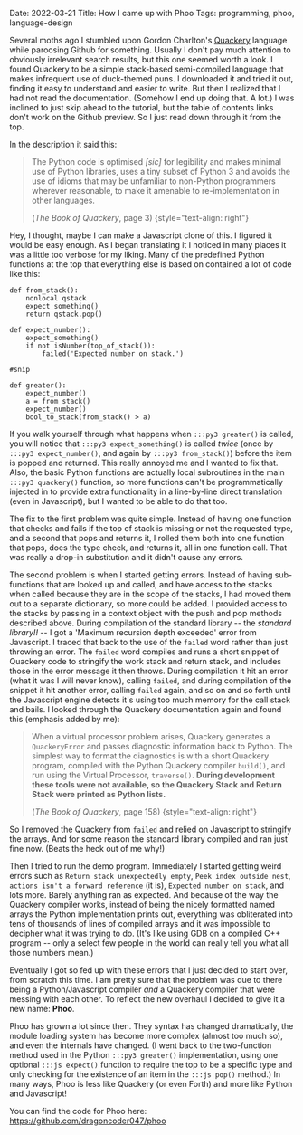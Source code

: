 Date: 2022-03-21
Title: How I came up with Phoo
Tags: programming, phoo, language-design

Several moths ago I stumbled upon Gordon Charlton's [Quackery](https://github.com/GordonCharlton/Quackery) language while paroosing Github for something. Usually I don't pay much attention to obviously irrelevant search results, but this one seemed worth a look. I found Quackery to be a simple stack-based semi-compiled language that makes infrequent use of duck-themed puns. I downloaded it and tried it out, finding it easy to understand and easier to write. But then I realized that I had not read the documentation. (Somehow I end up doing that. A lot.) I was inclined to just skip ahead to the tutorial, but the table of contents links don't work on the Github preview. So I just read down through it from the top.

In the description it said this:

> The Python code is optimised *\[sic]* for legibility and makes minimal use of Python libraries, uses a tiny subset of Python 3 and avoids the use of idioms that may be unfamiliar to non-Python programmers wherever reasonable, to make it amenable to re-implementation in other languages.
>
> (*The Book of Quackery*, page 3)
> {style="text-align: right"}

Hey, I thought, maybe I can make a Javascript clone of this. I figured it would be easy enough. As I began translating it I noticed in many places it was a little too verbose for my liking. Many of the predefined Python functions at the top that everything else is based on contained a lot of code like this:

```py3
def from_stack():
	nonlocal qstack
	expect_something()
	return qstack.pop()

def expect_number():
	expect_something()
	if not isNumber(top_of_stack()):
		failed('Expected number on stack.')

#snip

def greater():
	expect_number()
	a = from_stack()
	expect_number()
	bool_to_stack(from_stack() > a)
```

If you walk yourself through what happens when `:::py3 greater()` is called, you will notice that `:::py3 expect_something()` is called *twice* (once by `:::py3 expect_number()`, and again by `:::py3 from_stack()`) before the item is popped and returned. This really annoyed me and I wanted to fix that. Also, the basic Python functions are actually local subroutines in the main `:::py3 quackery()` function, so more functions can't be programmatically injected in to provide extra functionality in a line-by-line direct translation (even in Javascript), but I wanted to be able to do that too.

The fix to the first problem was quite simple. Instead of having one function that checks and fails if the top of stack is missing or not the requested type, and a second that pops and returns it, I rolled them both into one function that pops, does the type check, and returns it, all in one function call. That was really a drop-in substitution and it didn't cause any errors.

The second problem is when I started getting errors. Instead of having sub-functions that are looked up and called, and have access to the stacks when called because they are in the scope of the stacks, I had moved them out to a separate dictionary, so more could be added. I provided access to the stacks by passing in a context object with the push and pop methods described above. During compilation of the standard library -- the *standard library!!* -- I got a 'Maximum recursion depth exceeded' error from Javascript. I traced that back to the use of the `failed` word rather than just throwing an error. The `failed` word compiles and runs a short snippet of Quackery code to stringify the work stack and return stack, and includes those in the error message it then throws. During compilation it hit an error (what it was I will never know), calling `failed`, and during compilation of the snippet it hit another error, calling `failed` again, and so on and so forth until the Javascript engine detects it's using too much memory for the call stack and bails. I looked through the Quackery documentation again and found this (emphasis added by me):

> When a virtual processor problem arises, Quackery generates a `QuackeryError` and passes diagnostic information back to Python. The simplest way to format the diagnostics is with a short Quackery program, compiled with the Python Quackery compiler `build()`, and run using the Virtual Processor, `traverse()`. **During development these tools were not available, so the Quackery Stack and Return Stack were printed as Python lists.**
>
> (*The Book of Quackery*, page 158)
> {style="text-align: right"}

So I removed the Quackery from `failed` and relied on Javascript to stringify the arrays. And for some reason the standard library compiled and ran just fine now. (Beats the heck out of me why!)

Then I tried to run the demo program. Immediately I started getting weird errors such as `Return stack unexpectedly empty`, `Peek index outside nest`, `actions isn't a forward reference` (it is), `Expected number on stack`, and lots more. Barely anything ran as expected. And because of the way the Quackery compiler works, instead of being the nicely formatted named arrays the Python implementation prints out, everything was obliterated into tens of thousands of lines of compiled arrays and it was impossible to decipher what it was trying to do. (It's like using GDB on a compiled C++ program -- only a select few people in the world can really tell you what all those numbers mean.)

Eventually I got so fed up with these errors that I just decided to start over, from scratch this time. I am pretty sure that the problem was due to there being a Python/Javascript compiler *and* a Quackery compiler that were messing with each other. To reflect the new overhaul I decided to give it a new name: **Phoo**.

Phoo has grown a lot since then. They syntax has changed dramatically, the module loading system has become more complex (almost too much so), and even the internals have changed. (I went back to the two-function method used in the Python `:::py3 greater()` implementation, using one optional `:::js expect()` function to require the top to be a specific type and only checking for the existence of an item in the `:::js pop()` method.) In many ways, Phoo is less like Quackery (or even Forth) and more like Python and Javascript!

You can find the code for Phoo here: <https://github.com/dragoncoder047/phoo>
